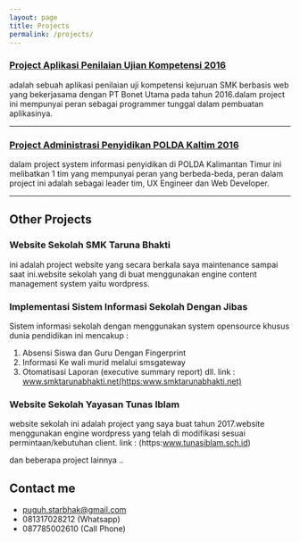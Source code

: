 ```yaml
---
layout: page
title: Projects
permalink: /projects/
---
```


### [Project Aplikasi Penilaian Ujian Kompetensi 2016 ](https://pukk.cloud9.id) 
adalah sebuah aplikasi penilaian uji kompetensi kejuruan SMK berbasis web yang bekerjasama dengan PT Bonet Utama pada tahun 2016.dalam project ini mempunyai peran sebagai programmer tunggal dalam pembuatan aplikasinya.

***

### [Project Administrasi Penyidikan POLDA Kaltim 2016 ](#)
dalam project system informasi penyidikan di POLDA Kalimantan Timur ini melibatkan 1 tim yang mempunyai peran yang berbeda-beda, 
peran dalam project ini adalah sebagai leader tim, UX Engineer dan Web Developer.

***

## Other Projects

### Website Sekolah SMK Taruna Bhakti 

  ini adalah project website yang secara berkala saya maintenance sampai saat ini.website sekolah yang di buat menggunakan engine content management system yaitu wordpress.
### Implementasi Sistem Informasi Sekolah Dengan Jibas
  Sistem informasi sekolah dengan menggunakan system opensource khusus dunia pendidikan ini mencakup :
  1. Absensi Siswa dan Guru Dengan Fingerprint
  2. Informasi Ke wali murid melalui smsgateway
  3. Otomatisasi Laporan (executive summary report)
  dll.
  link : www.smktarunabhakti.net(https:www.smktarunabhakti.net)
### Website Sekolah Yayasan Tunas Iblam 
   website sekolah ini adalah project yang saya buat tahun 2017.website menggunakan engine wordpress yang telah di modifikasi sesuai permintaan/kebutuhan client.
link : (https:www.tunasiblam.sch.id)

   dan beberapa project lainnya ..

## Contact me

* [puguh.starbhak@gmail.com](mailto:puguh.starbhak@gmail.com)
* 081317028212 (Whatsapp)
* 087785002610 (Call Phone)
